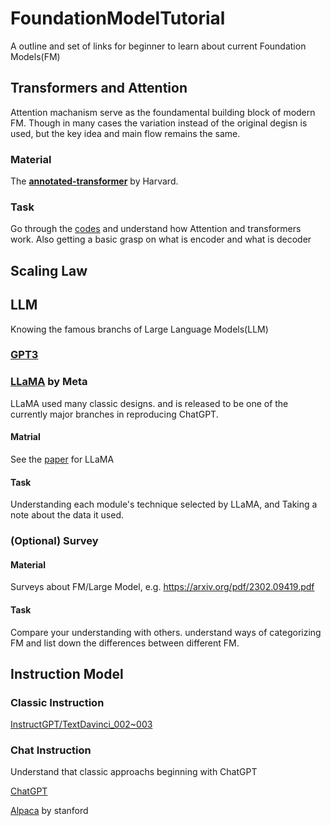 # FoundationModelTutorial
A outline and set of links for beginner to learn about current Foundation Models(FM)

## Transformers and Attention

Attention machanism serve as the foundamental building block of modern FM. Though in many cases the variation instead of the original degisn is used, but the key idea and main flow remains the same.

### Material

The **[annotated-transformer](https://github.com/harvardnlp/annotated-transformer/tree/master)** by Harvard.

### Task

Go through the [codes](https://github.com/harvardnlp/annotated-transformer/blob/master/AnnotatedTransformer.ipynb) and understand how Attention and transformers work. Also getting a basic grasp on what is encoder and what is decoder

## Scaling Law

## LLM

Knowing the famous branchs of Large Language Models(LLM)

### [GPT3]()

### [LLaMA](https://ar5iv.labs.arxiv.org/html/2302.13971v1) by Meta

LLaMA used many classic designs. and is released to be one of the currently major branches in reproducing ChatGPT.

#### Matrial

See the [paper](https://ar5iv.labs.arxiv.org/html/2302.13971v1) for LLaMA

#### Task

Understanding each module's technique selected by LLaMA, and Taking a note about the data it used.

### (Optional) Survey

#### Material

Surveys about FM/Large Model, e.g. https://arxiv.org/pdf/2302.09419.pdf

#### Task

Compare your understanding with others. understand ways of categorizing FM and list down the differences between different FM.

## Instruction Model

### Classic Instruction

[InstructGPT/TextDavinci_002~003](TODO)

### Chat Instruction

Understand that classic approachs beginning with ChatGPT

[ChatGPT](TODO)

[Alpaca](https://github.com/tatsu-lab/stanford_alpaca/) by stanford





